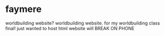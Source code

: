 # faymere
worldbuilding website? worldbuilding website. 
for my worldbuilding class final! 
just wanted to host html
website will BREAK ON PHONE
